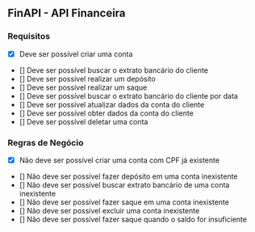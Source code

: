 ## FinAPI - API Financeira

### Requisitos
- [x] Deve ser possível criar uma conta
- [] Deve ser possível buscar o extrato bancário do cliente
- [] Deve ser possível realizar um depósito
- [] Deve ser possível realizar um saque
- [] Deve ser possível buscar o extrato bancário do cliente por data
- [] Deve ser possível atualizar dados da conta do cliente
- [] Deve ser possível obter dados da conta do cliente
- [] Deve ser possível deletar uma conta

### Regras de Negócio
- [x] Não deve ser possível criar uma conta com CPF já existente
- [] Não deve ser possível fazer depósito em uma conta inexistente
- [] Não deve ser possível buscar extrato bancário de uma conta inexistente
- [] Não deve ser possível fazer saque em uma conta inexistente
- [] Não deve ser possível excluir uma conta inexistente
- [] Não deve ser possível fazer saque quando o saldo for insuficiente

